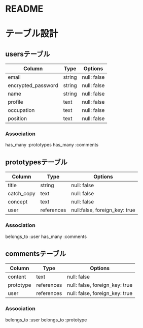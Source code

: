 # README

# テーブル設計

## usersテーブル

| Column             | Type   | Options     |
| ------------------ | ------ | ----------- |
| email              | string | null: false |
| encrypted_password | string | null: false |
| name               | string | null: false |
| profile            | text   | null: false |
| occupation         | text   | null: false |
| position           | text   | null: false |

### Association

has_many :prototypes
has_many :comments


## prototypesテーブル

| Column     | Type       | Options                       |
| ---------- | ---------- | ----------------------------- |
| title      | string     | null: false                   |   
| catch_copy | text       | null: false                   |
| concept    | text       | null: false                   |
| user       | references | null:false, foreign_key: true |

### Association

belongs_to :user
has_many :comments


## commentsテーブル

| Column    | Type       | Options                        |
| --------- | ---------- | ------------------------------ |
| content   | text       | null: false                    |
| prototype | references | null: false, foreign_key: true |
| user      | references | null: false, foreign_key: true |

 ### Association

 belongs_to :user
 belongs_to :prototype
